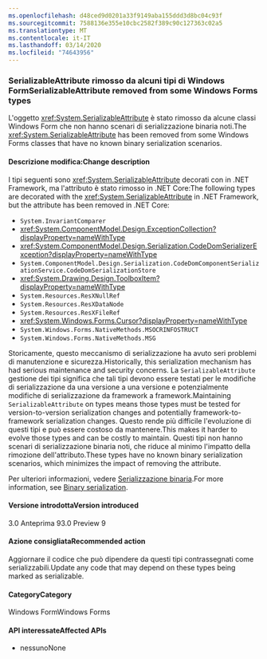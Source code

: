 ```yaml
---
ms.openlocfilehash: d48ced9d0201a33f9149aba155ddd3d8bc04c93f
ms.sourcegitcommit: 7588136e355e10cbc2582f389c90c127363c02a5
ms.translationtype: MT
ms.contentlocale: it-IT
ms.lasthandoff: 03/14/2020
ms.locfileid: "74643956"
---
```

### <a name="serializableattribute-removed-from-some-windows-forms-types"></a><span data-ttu-id="c34d3-101">SerializableAttribute rimosso da alcuni tipi di Windows Form</span><span class="sxs-lookup"><span data-stu-id="c34d3-101">SerializableAttribute removed from some Windows Forms types</span></span>

<span data-ttu-id="c34d3-102">L'oggetto <xref:System.SerializableAttribute> è stato rimosso da alcune classi Windows Form che non hanno scenari di serializzazione binaria noti.</span><span class="sxs-lookup"><span data-stu-id="c34d3-102">The <xref:System.SerializableAttribute> has been removed from some Windows Forms classes that have no known binary serialization scenarios.</span></span>

#### <a name="change-description"></a><span data-ttu-id="c34d3-103">Descrizione modifica:</span><span class="sxs-lookup"><span data-stu-id="c34d3-103">Change description</span></span>

<span data-ttu-id="c34d3-104">I tipi seguenti sono <xref:System.SerializableAttribute> decorati con in .NET Framework, ma l'attributo è stato rimosso in .NET Core:</span><span class="sxs-lookup"><span data-stu-id="c34d3-104">The following types are decorated with the <xref:System.SerializableAttribute> in .NET Framework, but the attribute has been removed in .NET Core:</span></span>

- `System.InvariantComparer`
- <xref:System.ComponentModel.Design.ExceptionCollection?displayProperty=nameWithType>
- <xref:System.ComponentModel.Design.Serialization.CodeDomSerializerException?displayProperty=nameWithType>
- `System.ComponentModel.Design.Serialization.CodeDomComponentSerializationService.CodeDomSerializationStore`
- <xref:System.Drawing.Design.ToolboxItem?displayProperty=nameWithType>
- `System.Resources.ResXNullRef`
- `System.Resources.ResXDataNode`
- `System.Resources.ResXFileRef`
- <xref:System.Windows.Forms.Cursor?displayProperty=nameWithType>
- `System.Windows.Forms.NativeMethods.MSOCRINFOSTRUCT`
- `System.Windows.Forms.NativeMethods.MSG`

<span data-ttu-id="c34d3-105">Storicamente, questo meccanismo di serializzazione ha avuto seri problemi di manutenzione e sicurezza.</span><span class="sxs-lookup"><span data-stu-id="c34d3-105">Historically, this serialization mechanism has had serious maintenance and security concerns.</span></span> <span data-ttu-id="c34d3-106">La `SerializableAttribute` gestione dei tipi significa che tali tipi devono essere testati per le modifiche di serializzazione da una versione a una versione e potenzialmente modifiche di serializzazione da framework a framework.</span><span class="sxs-lookup"><span data-stu-id="c34d3-106">Maintaining `SerializableAttribute` on types means those types must be tested for version-to-version serialization changes and potentially framework-to-framework serialization changes.</span></span> <span data-ttu-id="c34d3-107">Questo rende più difficile l'evoluzione di questi tipi e può essere costoso da mantenere.</span><span class="sxs-lookup"><span data-stu-id="c34d3-107">This makes it harder to evolve those types and can be costly to maintain.</span></span> <span data-ttu-id="c34d3-108">Questi tipi non hanno scenari di serializzazione binaria noti, che riduce al minimo l'impatto della rimozione dell'attributo.</span><span class="sxs-lookup"><span data-stu-id="c34d3-108">These types have no known binary serialization scenarios, which minimizes the impact of removing the attribute.</span></span>

<span data-ttu-id="c34d3-109">Per ulteriori informazioni, vedere [Serializzazione binaria](~/docs/standard/serialization/binary-serialization.md).</span><span class="sxs-lookup"><span data-stu-id="c34d3-109">For more information, see [Binary serialization](~/docs/standard/serialization/binary-serialization.md).</span></span>

#### <a name="version-introduced"></a><span data-ttu-id="c34d3-110">Versione introdotta</span><span class="sxs-lookup"><span data-stu-id="c34d3-110">Version introduced</span></span>

<span data-ttu-id="c34d3-111">3.0 Anteprima 9</span><span class="sxs-lookup"><span data-stu-id="c34d3-111">3.0 Preview 9</span></span>

#### <a name="recommended-action"></a><span data-ttu-id="c34d3-112">Azione consigliata</span><span class="sxs-lookup"><span data-stu-id="c34d3-112">Recommended action</span></span>

<span data-ttu-id="c34d3-113">Aggiornare il codice che può dipendere da questi tipi contrassegnati come serializzabili.</span><span class="sxs-lookup"><span data-stu-id="c34d3-113">Update any code that may depend on these types being marked as serializable.</span></span>

#### <a name="category"></a><span data-ttu-id="c34d3-114">Category</span><span class="sxs-lookup"><span data-stu-id="c34d3-114">Category</span></span>

<span data-ttu-id="c34d3-115">Windows Form</span><span class="sxs-lookup"><span data-stu-id="c34d3-115">Windows Forms</span></span>

#### <a name="affected-apis"></a><span data-ttu-id="c34d3-116">API interessate</span><span class="sxs-lookup"><span data-stu-id="c34d3-116">Affected APIs</span></span>

- <span data-ttu-id="c34d3-117">nessuno</span><span class="sxs-lookup"><span data-stu-id="c34d3-117">None</span></span>

<!--

### Affected APIs

- Not detectable via API analysis

-->
